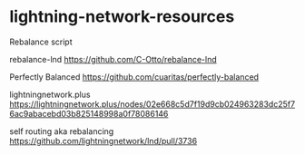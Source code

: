 # lightning-network-resources

Rebalance script

rebalance-lnd https://github.com/C-Otto/rebalance-lnd

Perfectly Balanced https://github.com/cuaritas/perfectly-balanced

lightningnetwork.plus https://lightningnetwork.plus/nodes/02e668c5d7f19d9cb024963283dc25f76ac9abacebd03b825148998a0f78086146

self routing aka rebalancing https://github.com/lightningnetwork/lnd/pull/3736


